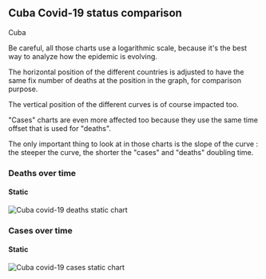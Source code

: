 ## Cuba Covid-19 status comparison 

Cuba



Be careful, all those charts use a logarithmic scale, because it's the best way to analyze how the epidemic is evolving.
 
The horizontal position of the different countries is adjusted to have the same fix number of deaths at the position in the graph, for comparison purpose.

The vertical position of the different curves is of course impacted too.

"Cases" charts are even more affected too because they use the same time offset that is used for "deaths".

The only important thing to look at in those charts is the slope of the curve : the steeper the curve, the shorter the "cases" and "deaths" doubling time.



 
### Deaths over time
 
#### Static
![Cuba covid-19 deaths static chart](https://raw.githubusercontent.com/madlag/coronavirus_study/master/notebooks/graphs/2020-03-20/countries/Cuba/2020-03-20_Cuba_deaths.png "Cuba covid-19 deaths static chart")   

 
### Cases over time
 
#### Static
![Cuba covid-19 cases static chart](https://raw.githubusercontent.com/madlag/coronavirus_study/master/notebooks/graphs/2020-03-20/countries/Cuba/2020-03-20_Cuba_deaths.png "Cuba covid-19 cases static chart")   


